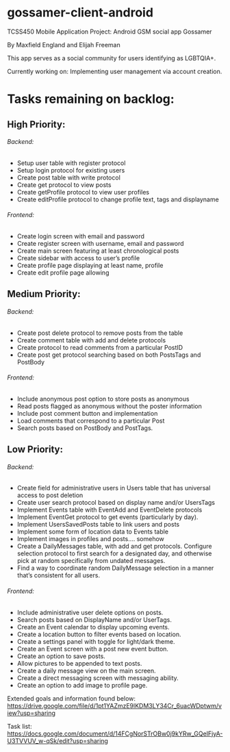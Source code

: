 # gossamer-client-android
TCSS450 Mobile Application Project: Android GSM social app Gossamer

By Maxfield England and Elijah Freeman

This app serves as a social community for users identifying as LGBTQIA+.

Currently working on: 
Implementing user management via account creation.


# Tasks remaining on backlog:

## High Priority:

###### Backend:
* Setup user table with register protocol
* Setup login protocol for existing users
* Create post table with write protocol
* Create get protocol to view posts
* Create getProfile protocol to view user profiles
* Create editProfile protocol to change profile text, tags and displayname

###### Frontend:
* Create login screen with email and password
* Create register screen with username, email and password
* Create main screen featuring at least chronological posts
* Create sidebar with access to user’s profile
* Create profile page displaying at least name, profile
* Create edit profile page allowing 


## Medium Priority:
###### Backend:
* Create post delete protocol to remove posts from the table
* Create comment table with add and delete protocols
* Create protocol to read comments from a particular PostID
* Create post get protocol searching based on both PostsTags and PostBody

###### Frontend:
* Include anonymous post option to store posts as anonymous
* Read posts flagged as anonymous without the poster information
* Include post comment button and implementation
* Load comments that correspond to a particular Post
* Search posts based on PostBody and PostTags. 


## Low Priority:
###### Backend:
* Create field for administrative users in Users table that has universal access to post deletion
* Create user search protocol based on display name and/or UsersTags
* Implement Events table with EventAdd and EventDelete protocols
* Implement EventGet protocol to get events (particularly by day).
* Implement UsersSavedPosts table to link users and posts
* Implement some form of location data to Events table
* Implement images in profiles and posts…. somehow
* Create a DailyMessages table, with add and get protocols. Configure selection protocol to first search for a designated day, and otherwise pick at random specifically from undated messages.
* Find a way to coordinate random DailyMessage selection in a manner that’s consistent for all users.

###### Frontend:
* Include administrative user delete options on posts. 
* Search posts based on DisplayName and/or UserTags.
* Create an Event calendar to display upcoming events. 
* Create a location button to filter events based on location. 
* Create a settings panel with toggle for light/dark theme. 
* Create an Event screen with a post new event button. 
* Create an option to save posts. 
* Allow pictures to be appended to text posts. 
* Create a daily message view on the main screen. 
* Create a direct messaging screen with messaging ability. 
* Create an option to add image to profile page. 

Extended goals and information found below:
https://drive.google.com/file/d/1pt1YAZmzE9lKDM3LY34Cr_6uacWDptwm/view?usp=sharing

Task list:
https://docs.google.com/document/d/14FCgNorSTrOBw0j9kYRw_GQeIFjyA-U3TVVUV_w-qSk/edit?usp=sharing
